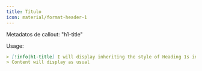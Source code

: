 ```yaml
---
title: Título
icon: material/format-header-1
---
```


Metadatos de callout: "h1-title"

Usage:
```md
> [!info|h1-title] I will display inheriting the style of Heading 1s in this theme
> Content will display as usual
```